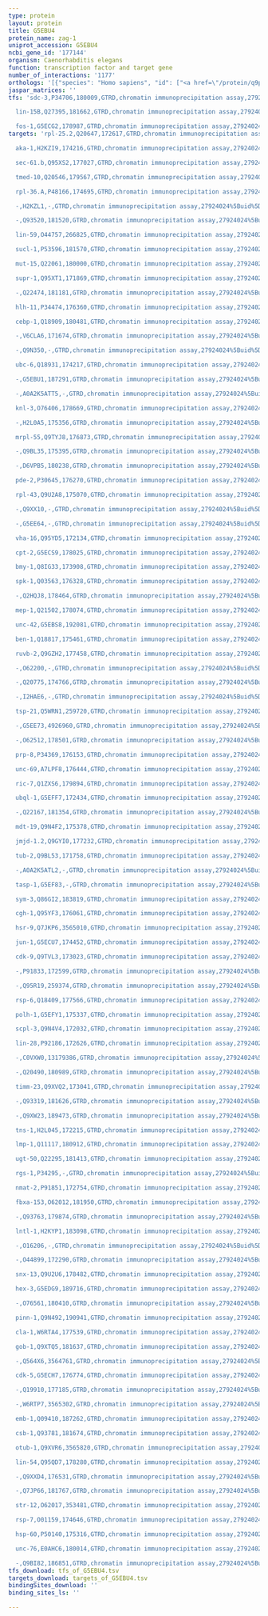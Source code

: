 ```yaml
---
type: protein
layout: protein
title: G5EBU4
protein_name: zag-1
uniprot_accession: G5EBU4
ncbi_gene_id: '177144'
organism: Caenorhabditis elegans
function: transcription factor and target gene
number_of_interactions: '1177'
orthologs: '[{"species": "Homo sapiens", "id": ["<a href=\"/protein/q9p2y4\">Q9P2Y4</a>"]}]'
jaspar_matrices: ''
tfs: 'sdc-3,P34706,180009,GTRD,chromatin immunoprecipitation assay,27924024%5Buid%5D,No

  lin-15B,Q27395,181662,GTRD,chromatin immunoprecipitation assay,27924024%5Buid%5D,No

  fos-1,G5ECG2,178987,GTRD,chromatin immunoprecipitation assay,27924024%5Buid%5D,No'
targets: 'rpl-25.2,Q20647,172617,GTRD,chromatin immunoprecipitation assay,27924024%5Buid%5D,No

  aka-1,H2KZI9,174216,GTRD,chromatin immunoprecipitation assay,27924024%5Buid%5D,No

  sec-61.b,Q95XS2,177027,GTRD,chromatin immunoprecipitation assay,27924024%5Buid%5D,No

  tmed-10,Q20546,179567,GTRD,chromatin immunoprecipitation assay,27924024%5Buid%5D,No

  rpl-36.A,P48166,174695,GTRD,chromatin immunoprecipitation assay,27924024%5Buid%5D,No

  -,H2KZL1,-,GTRD,chromatin immunoprecipitation assay,27924024%5Buid%5D,No

  -,Q93520,181520,GTRD,chromatin immunoprecipitation assay,27924024%5Buid%5D,No

  lin-59,O44757,266825,GTRD,chromatin immunoprecipitation assay,27924024%5Buid%5D,No

  sucl-1,P53596,181570,GTRD,chromatin immunoprecipitation assay,27924024%5Buid%5D,No

  mut-15,Q22061,180000,GTRD,chromatin immunoprecipitation assay,27924024%5Buid%5D,No

  supr-1,Q95XT1,171869,GTRD,chromatin immunoprecipitation assay,27924024%5Buid%5D,No

  -,Q22474,181181,GTRD,chromatin immunoprecipitation assay,27924024%5Buid%5D,No

  hlh-11,P34474,176360,GTRD,chromatin immunoprecipitation assay,27924024%5Buid%5D,No

  cebp-1,Q18909,180481,GTRD,chromatin immunoprecipitation assay,27924024%5Buid%5D,No

  -,V6CLA6,171674,GTRD,chromatin immunoprecipitation assay,27924024%5Buid%5D,No

  -,Q9N350,-,GTRD,chromatin immunoprecipitation assay,27924024%5Buid%5D,No

  ubc-6,Q18931,174217,GTRD,chromatin immunoprecipitation assay,27924024%5Buid%5D,No

  -,G5EBU1,187291,GTRD,chromatin immunoprecipitation assay,27924024%5Buid%5D,No

  -,A0A2K5ATT5,-,GTRD,chromatin immunoprecipitation assay,27924024%5Buid%5D,No

  knl-3,O76406,178669,GTRD,chromatin immunoprecipitation assay,27924024%5Buid%5D,No

  -,H2L0A5,175356,GTRD,chromatin immunoprecipitation assay,27924024%5Buid%5D,No

  mrpl-55,Q9TYJ8,176873,GTRD,chromatin immunoprecipitation assay,27924024%5Buid%5D,No

  -,Q9BL35,175395,GTRD,chromatin immunoprecipitation assay,27924024%5Buid%5D,No

  -,D6VPB5,180238,GTRD,chromatin immunoprecipitation assay,27924024%5Buid%5D,No

  pde-2,P30645,176270,GTRD,chromatin immunoprecipitation assay,27924024%5Buid%5D,No

  rpl-43,Q9U2A8,175070,GTRD,chromatin immunoprecipitation assay,27924024%5Buid%5D,No

  -,Q9XX10,-,GTRD,chromatin immunoprecipitation assay,27924024%5Buid%5D,No

  -,G5EE64,-,GTRD,chromatin immunoprecipitation assay,27924024%5Buid%5D,No

  vha-16,Q95YD5,172134,GTRD,chromatin immunoprecipitation assay,27924024%5Buid%5D,No

  cpt-2,G5ECS9,178025,GTRD,chromatin immunoprecipitation assay,27924024%5Buid%5D,No

  bmy-1,Q8IG33,173908,GTRD,chromatin immunoprecipitation assay,27924024%5Buid%5D,No

  spk-1,Q03563,176328,GTRD,chromatin immunoprecipitation assay,27924024%5Buid%5D,No

  -,Q2HQJ8,178464,GTRD,chromatin immunoprecipitation assay,27924024%5Buid%5D,No

  mep-1,Q21502,178074,GTRD,chromatin immunoprecipitation assay,27924024%5Buid%5D,No

  unc-42,G5EBS8,192081,GTRD,chromatin immunoprecipitation assay,27924024%5Buid%5D,No

  ben-1,Q18817,175461,GTRD,chromatin immunoprecipitation assay,27924024%5Buid%5D,No

  ruvb-2,Q9GZH2,177458,GTRD,chromatin immunoprecipitation assay,27924024%5Buid%5D,No

  -,O62200,-,GTRD,chromatin immunoprecipitation assay,27924024%5Buid%5D,No

  -,Q20775,174766,GTRD,chromatin immunoprecipitation assay,27924024%5Buid%5D,No

  -,I2HAE6,-,GTRD,chromatin immunoprecipitation assay,27924024%5Buid%5D,No

  tsp-21,Q5WRN1,259720,GTRD,chromatin immunoprecipitation assay,27924024%5Buid%5D,No

  -,G5EE73,4926960,GTRD,chromatin immunoprecipitation assay,27924024%5Buid%5D,No

  -,O62512,178501,GTRD,chromatin immunoprecipitation assay,27924024%5Buid%5D,No

  prp-8,P34369,176153,GTRD,chromatin immunoprecipitation assay,27924024%5Buid%5D,No

  unc-69,A7LPF8,176444,GTRD,chromatin immunoprecipitation assay,27924024%5Buid%5D,No

  ric-7,Q1ZXS6,179894,GTRD,chromatin immunoprecipitation assay,27924024%5Buid%5D,No

  ubql-1,G5EFF7,172434,GTRD,chromatin immunoprecipitation assay,27924024%5Buid%5D,No

  -,Q22167,181354,GTRD,chromatin immunoprecipitation assay,27924024%5Buid%5D,No

  mdt-19,Q9N4F2,175378,GTRD,chromatin immunoprecipitation assay,27924024%5Buid%5D,No

  jmjd-1.2,Q9GYI0,177232,GTRD,chromatin immunoprecipitation assay,27924024%5Buid%5D,No

  tub-2,Q9BL53,171758,GTRD,chromatin immunoprecipitation assay,27924024%5Buid%5D,No

  -,A0A2K5ATL2,-,GTRD,chromatin immunoprecipitation assay,27924024%5Buid%5D,No

  tasp-1,G5EF83,-,GTRD,chromatin immunoprecipitation assay,27924024%5Buid%5D,No

  sym-3,Q86GI2,183819,GTRD,chromatin immunoprecipitation assay,27924024%5Buid%5D,No

  cgh-1,Q95YF3,176061,GTRD,chromatin immunoprecipitation assay,27924024%5Buid%5D,No

  hsr-9,Q7JKP6,3565010,GTRD,chromatin immunoprecipitation assay,27924024%5Buid%5D,No

  jun-1,G5ECU7,174452,GTRD,chromatin immunoprecipitation assay,27924024%5Buid%5D,No

  cdk-9,Q9TVL3,173023,GTRD,chromatin immunoprecipitation assay,27924024%5Buid%5D,No

  -,P91833,172599,GTRD,chromatin immunoprecipitation assay,27924024%5Buid%5D,No

  -,Q95R19,259374,GTRD,chromatin immunoprecipitation assay,27924024%5Buid%5D,No

  rsp-6,Q18409,177566,GTRD,chromatin immunoprecipitation assay,27924024%5Buid%5D,No

  polh-1,G5EFY1,175337,GTRD,chromatin immunoprecipitation assay,27924024%5Buid%5D,No

  scpl-3,Q9N4V4,172032,GTRD,chromatin immunoprecipitation assay,27924024%5Buid%5D,No

  lin-28,P92186,172626,GTRD,chromatin immunoprecipitation assay,27924024%5Buid%5D,No

  -,C0VXW0,13179386,GTRD,chromatin immunoprecipitation assay,27924024%5Buid%5D,No

  -,Q20490,180989,GTRD,chromatin immunoprecipitation assay,27924024%5Buid%5D,No

  timm-23,Q9XVQ2,173041,GTRD,chromatin immunoprecipitation assay,27924024%5Buid%5D,No

  -,Q93319,181626,GTRD,chromatin immunoprecipitation assay,27924024%5Buid%5D,No

  -,Q9XW23,189473,GTRD,chromatin immunoprecipitation assay,27924024%5Buid%5D,No

  tns-1,H2L045,172215,GTRD,chromatin immunoprecipitation assay,27924024%5Buid%5D,No

  lmp-1,Q11117,180912,GTRD,chromatin immunoprecipitation assay,27924024%5Buid%5D,No

  ugt-50,Q22295,181413,GTRD,chromatin immunoprecipitation assay,27924024%5Buid%5D,No

  rgs-1,P34295,-,GTRD,chromatin immunoprecipitation assay,27924024%5Buid%5D,No

  nmat-2,P91851,172754,GTRD,chromatin immunoprecipitation assay,27924024%5Buid%5D,No

  fbxa-153,O62012,181950,GTRD,chromatin immunoprecipitation assay,27924024%5Buid%5D,No

  -,Q93763,179874,GTRD,chromatin immunoprecipitation assay,27924024%5Buid%5D,No

  lntl-1,H2KYP1,183098,GTRD,chromatin immunoprecipitation assay,27924024%5Buid%5D,No

  -,O16206,-,GTRD,chromatin immunoprecipitation assay,27924024%5Buid%5D,No

  -,O44899,172290,GTRD,chromatin immunoprecipitation assay,27924024%5Buid%5D,No

  snx-13,Q9U2U6,178482,GTRD,chromatin immunoprecipitation assay,27924024%5Buid%5D,No

  hex-3,G5EDG9,189716,GTRD,chromatin immunoprecipitation assay,27924024%5Buid%5D,No

  -,O76561,180410,GTRD,chromatin immunoprecipitation assay,27924024%5Buid%5D,No

  pinn-1,Q9N492,190941,GTRD,chromatin immunoprecipitation assay,27924024%5Buid%5D,No

  cla-1,W6RTA4,177539,GTRD,chromatin immunoprecipitation assay,27924024%5Buid%5D,No

  gob-1,Q9XTQ5,181637,GTRD,chromatin immunoprecipitation assay,27924024%5Buid%5D,No

  -,Q564X6,3564761,GTRD,chromatin immunoprecipitation assay,27924024%5Buid%5D,No

  cdk-5,G5ECH7,176774,GTRD,chromatin immunoprecipitation assay,27924024%5Buid%5D,No

  -,Q19910,177185,GTRD,chromatin immunoprecipitation assay,27924024%5Buid%5D,No

  -,W6RTP7,3565302,GTRD,chromatin immunoprecipitation assay,27924024%5Buid%5D,No

  emb-1,Q09410,187262,GTRD,chromatin immunoprecipitation assay,27924024%5Buid%5D,No

  csb-1,Q93781,181674,GTRD,chromatin immunoprecipitation assay,27924024%5Buid%5D,No

  otub-1,Q9XVR6,3565820,GTRD,chromatin immunoprecipitation assay,27924024%5Buid%5D,No

  lin-54,Q95QD7,178280,GTRD,chromatin immunoprecipitation assay,27924024%5Buid%5D,No

  -,Q9XXD4,176531,GTRD,chromatin immunoprecipitation assay,27924024%5Buid%5D,No

  -,Q7JP66,181767,GTRD,chromatin immunoprecipitation assay,27924024%5Buid%5D,No

  str-12,O62017,353481,GTRD,chromatin immunoprecipitation assay,27924024%5Buid%5D,No

  rsp-7,O01159,174646,GTRD,chromatin immunoprecipitation assay,27924024%5Buid%5D,No

  hsp-60,P50140,175316,GTRD,chromatin immunoprecipitation assay,27924024%5Buid%5D,No

  unc-76,E0AHC6,180014,GTRD,chromatin immunoprecipitation assay,27924024%5Buid%5D,No

  -,Q9BI82,186851,GTRD,chromatin immunoprecipitation assay,27924024%5Buid%5D,No'
tfs_download: tfs_of_G5EBU4.tsv
targets_download: targets_of_G5EBU4.tsv
bindingSites_download: ''
binding_sites_ls: ''

---
```

